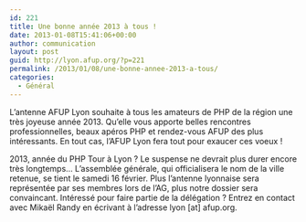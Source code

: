 ```yaml
---
id: 221
title: Une bonne année 2013 à tous !
date: 2013-01-08T15:41:06+00:00
author: communication
layout: post
guid: http://lyon.afup.org/?p=221
permalink: /2013/01/08/une-bonne-annee-2013-a-tous/
categories:
  - Général
---
```

L&rsquo;antenne AFUP Lyon souhaite à tous les amateurs de PHP de la région une très joyeuse année 2013. Qu&rsquo;elle vous apporte belles rencontres professionnelles, beaux apéros PHP et rendez-vous AFUP des plus intéressants. En tout cas, l&rsquo;AFUP Lyon fera tout pour exaucer ces voeux !

2013, année du PHP Tour à Lyon ? Le suspense ne devrait plus durer encore très longtemps&#8230; L&rsquo;assemblée générale, qui officialisera le nom de la ville retenue, se tient le samedi 16 février. Plus l&rsquo;antenne lyonnaise sera représentée par ses membres lors de l&rsquo;AG, plus notre dossier sera convaincant. Intéressé pour faire partie de la délégation ? Entrez en contact avec Mikaël Randy en écrivant à l&rsquo;adresse lyon [at] afup.org.